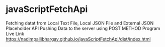 # javaScriptFetchApi
Fetching datat from Local Text File, Local JSON File and External JSON Placeholder API
Pushing Data to the server using POST METHOD
Program Live Link https://nadimpallibhargav.github.io/javaScriptFetchApi/dist/index.html
